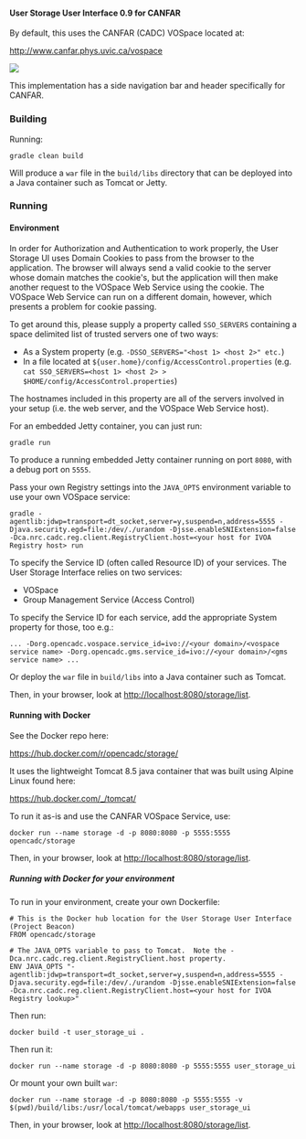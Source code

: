 ---
---

#### User Storage User Interface 0.9 for CANFAR

By default, this uses the CANFAR (CADC) VOSpace located at:

<a rel="external" href="http://www.canfar.phys.uvic.ca/vospace">http://www.canfar.phys.uvic.ca/vospace</a>

<a href="https://travis-ci.org/opencadc/vosui"><img src="https://travis-ci.org/opencadc/vosui.svg?branch=master" /></a>

This implementation has a side navigation bar and header specifically for CANFAR.

### Building

Running:

`gradle clean build`

Will produce a `war` file in the `build/libs` directory that can be deployed into a Java container such as Tomcat or Jetty.


### Running

#### Environment

In order for Authorization and Authentication to work properly, the User Storage UI uses Domain Cookies to pass from the browser to the application.
The browser will always send a valid cookie to the server whose domain matches the cookie's, but the application will then make another request
to the VOSpace Web Service using the cookie.  The VOSpace Web Service can run on a different domain, however, which presents a problem for
cookie passing.

To get around this, please supply a property called `SSO_SERVERS` containing a space delimited list of trusted servers one of two ways:

  - As a System property (e.g. `-DSSO_SERVERS="<host 1> <host 2>" etc.`)
  - In a file located at `${user.home}/config/AccessControl.properties` (e.g. `cat SSO_SERVERS=<host 1> <host 2> > $HOME/config/AccessControl.properties`)

The hostnames included in this property are all of the servers involved in your setup (i.e. the web server, and the VOSpace Web Service host).

For an embedded Jetty container, you can just run:

`gradle run`

To produce a running embedded Jetty container running on port `8080`, with a debug port on `5555`.

Pass your own Registry settings into the `JAVA_OPTS` environment variable to use your own VOSpace service:

`gradle -agentlib:jdwp=transport=dt_socket,server=y,suspend=n,address=5555 -Djava.security.egd=file:/dev/./urandom -Djsse.enableSNIExtension=false -Dca.nrc.cadc.reg.client.RegistryClient.host=<your host for IVOA Registry host> run`

To specify the Service ID (often called Resource ID) of your services.  The User Storage Interface relies on two services:


 - VOSpace
 - Group Management Service (Access Control)

To specify the Service ID for each service, add the appropriate System property for those, too e.g.:

`... -Dorg.opencadc.vospace.service_id=ivo://<your domain>/<vospace service name> -Dorg.opencadc.gms.service_id=ivo://<your domain>/<gms service name> ...`


Or deploy the `war` file in `build/libs` into a Java container such as Tomcat.

Then, in your browser, look at <a href="http://localhost:8080/storage/list">http://localhost:8080/storage/list</a>.

#### Running with Docker

See the Docker repo here:

<a rel="external" href="https://hub.docker.com/r/opencadc/storage/">https://hub.docker.com/r/opencadc/storage/</a>

It uses the lightweight Tomcat 8.5 java container that was built using Alpine Linux found here:

<a href="https://hub.docker.com/_/tomcat/" rel="external">https://hub.docker.com/_/tomcat/</a>

To run it as-is and use the CANFAR VOSpace Service, use:

`docker run --name storage -d -p 8080:8080 -p 5555:5555 opencadc/storage`

Then, in your browser, look at <a href="http://localhost:8080/storage/list">http://localhost:8080/storage/list</a>.

##### Running with Docker for your environment

To run in your environment, create your own Dockerfile:

```
# This is the Docker hub location for the User Storage User Interface (Project Beacon)
FROM opencadc/storage

# The JAVA_OPTS variable to pass to Tomcat.  Note the -Dca.nrc.cadc.reg.client.RegistryClient.host property.
ENV JAVA_OPTS "-agentlib:jdwp=transport=dt_socket,server=y,suspend=n,address=5555 -Djava.security.egd=file:/dev/./urandom -Djsse.enableSNIExtension=false -Dca.nrc.cadc.reg.client.RegistryClient.host=<your host for IVOA Registry lookup>"
```

Then run:

`docker build -t user_storage_ui .`

Then run it:

`docker run --name storage -d -p 8080:8080 -p 5555:5555 user_storage_ui`

Or mount your own built `war`:

`docker run --name storage -d -p 8080:8080 -p 5555:5555 -v $(pwd)/build/libs:/usr/local/tomcat/webapps user_storage_ui`

Then, in your browser, look at <a href="http://localhost:8080/storage/list">http://localhost:8080/storage/list</a>.
